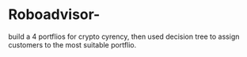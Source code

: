 # Roboadvisor-

build a 4 portflios for crypto cyrency, then used decision tree to assign customers to the most suitable portflio.
